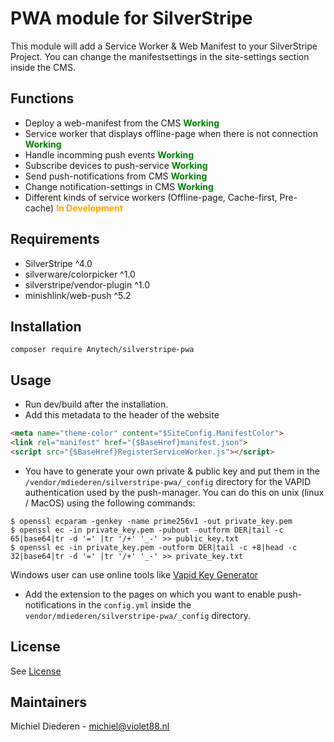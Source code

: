 # PWA module for SilverStripe

This module will add a Service Worker & Web Manifest to your SilverStripe Project. You can change the manifestsettings in the site-settings section inside the CMS.

## Functions

- Deploy a web-manifest from the CMS <span style="color:green">**Working**</span>
- Service worker that displays offline-page when there is not connection <span style="color:green">**Working**</span>
- Handle incomming push events <span style="color:green">**Working**</span>
- Subscribe devices to push-service <span style="color:green">**Working**</span>
- Send push-notifications from CMS <span style="color:green">**Working**</span>
- Change notification-settings in CMS <span style="color:green">**Working**</span>
- Different kinds of service workers (Offline-page, Cache-first, Pre-cache) <span style="color:orange">**In Development**</span>

## Requirements
- SilverStripe ^4.0
- silverware/colorpicker ^1.0
- silverstripe/vendor-plugin ^1.0
- minishlink/web-push ^5.2

## Installation

```console
composer require Anytech/silverstripe-pwa
```

## Usage

- Run dev/build after the installation.
- Add this metadata to the header of the website
```html
<meta name="theme-color" content="$SiteConfig.ManifestColor">
<link rel="manifest" href="{$BaseHref}manifest.json">
<script src="{$BaseHref}RegisterServiceWorker.js"></script>

```
- You have to generate your own private & public key and put them in the `/vendor/mdiederen/silverstripe-pwa/_config` directory for the VAPID authentication used by the push-manager. You can do this on unix (linux / MacOS) using the following commands:
```console
$ openssl ecparam -genkey -name prime256v1 -out private_key.pem
$ openssl ec -in private_key.pem -pubout -outform DER|tail -c 65|base64|tr -d '=' |tr '/+' '_-' >> public_key.txt
$ openssl ec -in private_key.pem -outform DER|tail -c +8|head -c 32|base64|tr -d '=' |tr '/+' '_-' >> private_key.txt
```

Windows user can use online tools like [Vapid Key Generator](https://tools.reactpwa.com/vapid)

- Add the extension to the pages on which you want to enable push-notifications in the `config.yml` inside the `vendor/mdiederen/silverstripe-pwa/_config` directory.

## License

See [License](LICENSE)

## Maintainers

Michiel Diederen - michiel@violet88.nl
